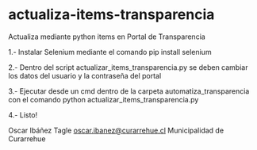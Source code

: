 # actualiza-items-transparencia
 Actualiza mediante python items en Portal de Transparencia

1.- Instalar Selenium mediante el comando pip install selenium

2.- Dentro del script actualizar_items_transparencia.py se deben cambiar los datos del usuario y la contraseña del portal

3.- Ejecutar desde un cmd dentro de la carpeta automatiza_transparencia con el comando python actualizar_items_transparencia.py

4.- Listo!



Oscar Ibáñez Tagle
oscar.ibanez@curarrehue.cl
Municipalidad de Curarrehue